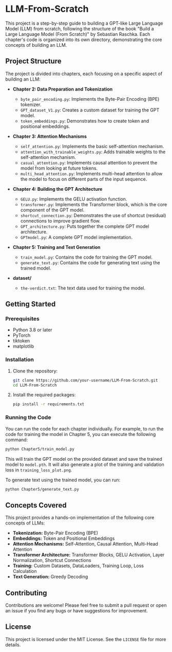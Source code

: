 # LLM-From-Scratch

This project is a step-by-step guide to building a GPT-like Large Language Model (LLM) from scratch, following the structure of the book "Build a Large Language Model (From Scratch)" by Sebastian Raschka. Each chapter's code is organized into its own directory, demonstrating the core concepts of building an LLM.

## Project Structure

The project is divided into chapters, each focusing on a specific aspect of building an LLM:

- **Chapter 2: Data Preparation and Tokenization**
  - `byte_pair_encoding.py`: Implements the Byte-Pair Encoding (BPE) tokenizer.
  - `GPT_dataset_V1.py`: Creates a custom dataset for training the GPT model.
  - `token_embeddings.py`: Demonstrates how to create token and positional embeddings.

- **Chapter 3: Attention Mechanisms**
  - `self_attention.py`: Implements the basic self-attention mechanism.
  - `attention_with_trainable_weights.py`: Adds trainable weights to the self-attention mechanism.
  - `casual_attention.py`: Implements causal attention to prevent the model from looking at future tokens.
  - `multi_head_attention.py`: Implements multi-head attention to allow the model to focus on different parts of the input sequence.

- **Chapter 4: Building the GPT Architecture**
  - `GELU.py`: Implements the GELU activation function.
  - `transformer.py`: Implements the Transformer block, which is the core component of the GPT model.
  - `shortcut_connection.py`: Demonstrates the use of shortcut (residual) connections to improve gradient flow.
  - `GPT_architecture.py`: Puts together the complete GPT model architecture.
  - `GPTmodel.py`: A complete GPT model implementation.

- **Chapter 5: Training and Text Generation**
  - `train_model.py`: Contains the code for training the GPT model.
  - `generate_text.py`: Contains the code for generating text using the trained model.

- **dataset/**
  - `the-verdict.txt`: The text data used for training the model.

## Getting Started

### Prerequisites

- Python 3.8 or later
- PyTorch
- tiktoken
- matplotlib

### Installation

1.  Clone the repository:
    ```bash
    git clone https://github.com/your-username/LLM-From-Scratch.git
    cd LLM-From-Scratch
    ```

2.  Install the required packages:
    ```bash
    pip install -r requirements.txt
    ```

### Running the Code

You can run the code for each chapter individually. For example, to run the code for training the model in Chapter 5, you can execute the following command:

```bash
python Chapter5/train_model.py
```

This will train the GPT model on the provided dataset and save the trained model to `model.pth`. It will also generate a plot of the training and validation loss in `training_loss_plot.png`.

To generate text using the trained model, you can run:

```bash
python Chapter5/generate_text.py
```

## Concepts Covered

This project provides a hands-on implementation of the following core concepts of LLMs:

- **Tokenization:** Byte-Pair Encoding (BPE)
- **Embeddings:** Token and Positional Embeddings
- **Attention Mechanisms:** Self-Attention, Causal Attention, Multi-Head Attention
- **Transformer Architecture:** Transformer Blocks, GELU Activation, Layer Normalization, Shortcut Connections
- **Training:** Custom Datasets, DataLoaders, Training Loop, Loss Calculation
- **Text Generation:** Greedy Decoding

## Contributing

Contributions are welcome! Please feel free to submit a pull request or open an issue if you find any bugs or have suggestions for improvement.

## License

This project is licensed under the MIT License. See the `LICENSE` file for more details.